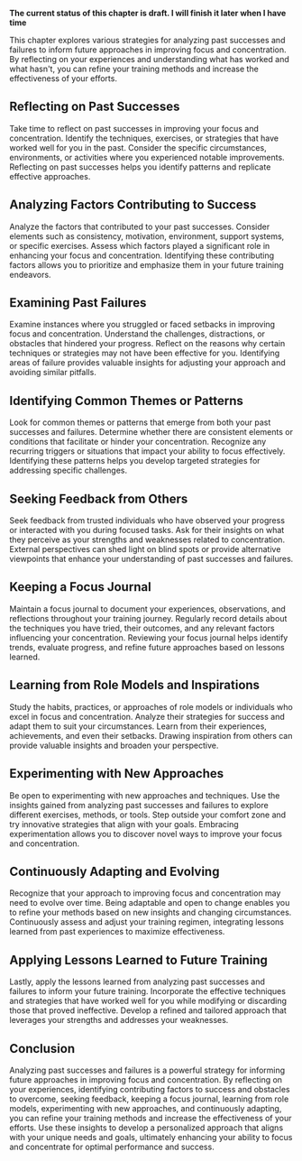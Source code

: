 **The current status of this chapter is draft. I will finish it later when I have time**

This chapter explores various strategies for analyzing past successes and failures to inform future approaches in improving focus and concentration. By reflecting on your experiences and understanding what has worked and what hasn't, you can refine your training methods and increase the effectiveness of your efforts.

Reflecting on Past Successes
----------------------------

Take time to reflect on past successes in improving your focus and concentration. Identify the techniques, exercises, or strategies that have worked well for you in the past. Consider the specific circumstances, environments, or activities where you experienced notable improvements. Reflecting on past successes helps you identify patterns and replicate effective approaches.

Analyzing Factors Contributing to Success
-----------------------------------------

Analyze the factors that contributed to your past successes. Consider elements such as consistency, motivation, environment, support systems, or specific exercises. Assess which factors played a significant role in enhancing your focus and concentration. Identifying these contributing factors allows you to prioritize and emphasize them in your future training endeavors.

Examining Past Failures
-----------------------

Examine instances where you struggled or faced setbacks in improving focus and concentration. Understand the challenges, distractions, or obstacles that hindered your progress. Reflect on the reasons why certain techniques or strategies may not have been effective for you. Identifying areas of failure provides valuable insights for adjusting your approach and avoiding similar pitfalls.

Identifying Common Themes or Patterns
-------------------------------------

Look for common themes or patterns that emerge from both your past successes and failures. Determine whether there are consistent elements or conditions that facilitate or hinder your concentration. Recognize any recurring triggers or situations that impact your ability to focus effectively. Identifying these patterns helps you develop targeted strategies for addressing specific challenges.

Seeking Feedback from Others
----------------------------

Seek feedback from trusted individuals who have observed your progress or interacted with you during focused tasks. Ask for their insights on what they perceive as your strengths and weaknesses related to concentration. External perspectives can shed light on blind spots or provide alternative viewpoints that enhance your understanding of past successes and failures.

Keeping a Focus Journal
-----------------------

Maintain a focus journal to document your experiences, observations, and reflections throughout your training journey. Regularly record details about the techniques you have tried, their outcomes, and any relevant factors influencing your concentration. Reviewing your focus journal helps identify trends, evaluate progress, and refine future approaches based on lessons learned.

Learning from Role Models and Inspirations
------------------------------------------

Study the habits, practices, or approaches of role models or individuals who excel in focus and concentration. Analyze their strategies for success and adapt them to suit your circumstances. Learn from their experiences, achievements, and even their setbacks. Drawing inspiration from others can provide valuable insights and broaden your perspective.

Experimenting with New Approaches
---------------------------------

Be open to experimenting with new approaches and techniques. Use the insights gained from analyzing past successes and failures to explore different exercises, methods, or tools. Step outside your comfort zone and try innovative strategies that align with your goals. Embracing experimentation allows you to discover novel ways to improve your focus and concentration.

Continuously Adapting and Evolving
----------------------------------

Recognize that your approach to improving focus and concentration may need to evolve over time. Being adaptable and open to change enables you to refine your methods based on new insights and changing circumstances. Continuously assess and adjust your training regimen, integrating lessons learned from past experiences to maximize effectiveness.

Applying Lessons Learned to Future Training
-------------------------------------------

Lastly, apply the lessons learned from analyzing past successes and failures to inform your future training. Incorporate the effective techniques and strategies that have worked well for you while modifying or discarding those that proved ineffective. Develop a refined and tailored approach that leverages your strengths and addresses your weaknesses.

Conclusion
----------

Analyzing past successes and failures is a powerful strategy for informing future approaches in improving focus and concentration. By reflecting on your experiences, identifying contributing factors to success and obstacles to overcome, seeking feedback, keeping a focus journal, learning from role models, experimenting with new approaches, and continuously adapting, you can refine your training methods and increase the effectiveness of your efforts. Use these insights to develop a personalized approach that aligns with your unique needs and goals, ultimately enhancing your ability to focus and concentrate for optimal performance and success.
